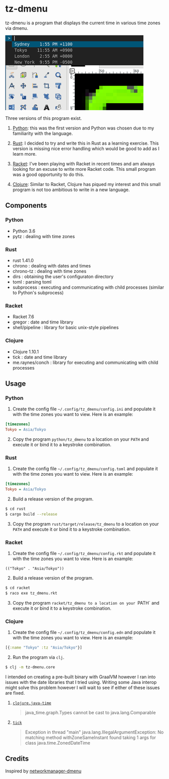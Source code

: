 # tz-dmenu
tz-dmenu is a program that displays the current time in various time zones via dmenu.

![Screenshot of tz-dmenu](screenshot.png "Screenshot of tz-dmenu")

Three versions of this program exist.
1. [Python](python/): this was the first version and Python was chosen due to my familiarity with the language.

2. [Rust](rust/): I decided to try and write this in Rust as a learning exercise. This version is missing nice error handling which would be good to add as I learn more.

3. [Racket](racket/): I've been playing with Racket in recent times and am always looking for an excuse to write more Racket code. This small program was a good opportunity to do this.

4. [Clojure](clojure/): Similar to Racket, Clojure has piqued my interest and this small program is not too ambitious to write in a new language.

## Components

### Python
- Python 3.6
- pytz : dealing with time zones

### Rust
- rust 1.41.0
- chrono : dealing with dates and times
- chrono-tz : dealing with time zones
- dirs : obtaining the user's configuraton directory
- toml : parsing toml
- subprocess : executing and communicating with child processes (similar to Python's subprocess)

### Racket
- Racket 7.6
- gregor : date and time library
- shell/pipeline : library for basic unix-style pipelines

### Clojure
- Clojure 1.10.1
- tick : date and time library
- me.raynes/conch : library for executing and communicating with child processes

## Usage

### Python
1. Create the config file `~/.config/tz_dmenu/config.ini` and populate it with the time zones you want to view. Here is an example:
```ini
[timezones]
Tokyo = Asia/Tokyo
```

2. Copy the program `python/tz_dmenu` to a location on your `PATH` and execute it or bind it to a keystroke combination.

### Rust
1. Create the config file `~/.config/tz_dmenu/config.toml` and populate it with the time zones you want to view. Here is an example:
```ini
[timezones]
Tokyo = Asia/Tokyo
```

2. Build a release version of the program.
```bash
$ cd rust
$ cargo build --release
```

3. Copy the program `rust/target/release/tz_dmenu` to a location on your `PATH` and execute it or bind it to a keystroke combination.

### Racket
1. Create the config file `~/.config/tz_dmenu/config.rkt` and populate it with the time zones you want to view. Here is an example:
```racket
(("Tokyo" . "Asia/Tokyo"))
```

2. Build a release version of the program.
```bash
$ cd racket
$ raco exe tz_dmenu.rkt
```

3. Copy the program `racket/tz_dmenu to a location on your `PATH` and execute it or bind it to a keystroke combination.

### Clojure
1. Create the config file `~/.config/tz_dmenu/config.edn` and populate it with the time zones you want to view. Here is an example:
```clojure
[{:name "Tokyo" :tz "Asia/Tokyo"}]
```

2. Run the program via `clj`.
```bash
$ clj -m tz-dmenu.core
```

I intended on creating a pre-built binary with GraalVM however I ran into issues with the date libraries that I tried using. Writing some Java interop might solve this problem however I will wait to see if either of these issues are fixed.
1. [`clojure.java-time`](https://github.com/dm3/clojure.java-time)
    > java_time.graph.Types cannot be cast to java.lang.Comparable

2. [`tick`](https://github.com/juxt/tick)
    > Exception in thread "main" java.lang.IllegalArgumentException: No matching method withZoneSameInstant found taking 1 args for class java.time.ZonedDateTime

## Credits
Inspired by [networkmanager-dmenu](https://github.com/firecat53/networkmanager-dmenu)

